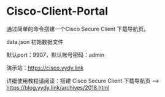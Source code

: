# Cisco-Client-Portal

通过简单的命令搭建一个Cisco Secure Client 下载导航页。

data.json
初始数据文件

默认port：9907，默认账号密码：admin

演示站：https://cisco.yydy.link

详细使用教程请阅读：搭建 Cisco Secure Client 下载导航页 --> https://blog.yydy.link/archives/2018.html
